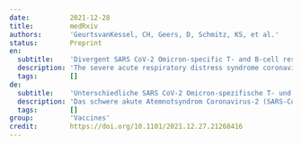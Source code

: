 ```yaml
---
date:          2021-12-28
title:         medRxiv
authors:       'GeurtsvanKessel, CH, Geers, D, Schmitz, KS, et al.'
status:        Preprint
en:
  subtitle:    'Divergent SARS CoV-2 Omicron-specific T- and B-cell responses in COVID-19 vaccine recipients'
  description: 'The severe acute respiratory distress syndrome coronavirus-2 (SARS-CoV-2) Omicron variant (B.1.1.529) is spreading rapidly, even in vaccinated individuals, raising concerns about immune escape. Here, we studied neutralizing antibodies and T-cell responses to SARS-CoV-2 D614G (wildtype, WT), and the B.1.351 (Beta), B.1.617.2 (Delta), and B.1.1.529 (Omicron) variants of concern (VOC) in a cohort of 60 health care workers (HCW) after immunization with ChAdOx-1 S, Ad26.COV2.S, mRNA-1273 or BNT162b2. High binding antibody levels against WT SARS-CoV-2 spike (S) were detected 28 days after vaccination with both mRNA vaccines (mRNA-1273 or BNT162b2), which significantly decreased after 6 months. In contrast, antibody levels were lower after Ad26.COV2.S vaccination but did not wane. Neutralization assays with authentic virus showed consistent cross-neutralization of the Beta and Delta variants in study participants, but Omicron-specific responses were significantly lower or absent (up to a 34-fold decrease compared to D614G). Notably, BNT162b2 booster vaccination after either two mRNA-1273 immunizations or Ad26.COV.2 priming partially restored neutralization of the Omicron variant, but responses were still up to-17-fold decreased compared to D614G. CD4+ T-cell responses were detected up to 6 months after all vaccination regimens; S-specific T-cell responses were highest after mRNA-1273 vaccination. No significant differences were detected between D614G- and variant-specific T-cell responses, including Omicron, indicating minimal escape at the T-cell level. This study shows that vaccinated individuals retain T-cell immunity to the SARS-CoV-2 Omicron variant, potentially balancing the lack of neutralizing antibodies in preventing or limiting severe COVID-19. Booster vaccinations may be needed to further restore Omicron cross-neutralization by antibodies.'
  tags:        []
de:
  subtitle:    'Unterschiedliche SARS CoV-2 Omicron-spezifische T- und B-Zell-Reaktionen bei Empfängern des COVID-19-Impfstoffs'
  description: 'Das schwere akute Atemnotsyndrom Coronavirus-2 (SARS-CoV-2) Omicron-Variante (B.1.1.529) breitet sich schnell aus, sogar bei geimpften Personen, was Anlass zur Besorgnis über eine Immunflucht gibt. Wir untersuchten neutralisierende Antikörper und T-Zell-Reaktionen auf SARS-CoV-2 D614G (Wildtyp, WT) und die besorgniserregenden Varianten B.1.351 (Beta), B.1.617.2 (Delta) und B.1.1.529 (Omicron) in einer Kohorte von 60 Beschäftigten des Gesundheitswesens (HCW) nach Immunisierung mit ChAdOx-1 S, Ad26.COV2.S, mRNA-1273 oder BNT162b2. 28 Tage nach der Impfung mit beiden mRNA-Impfstoffen (mRNA-1273 oder BNT162b2) wurden hohe Bindungsantikörperspiegel gegen WT-SARS-CoV-2-Spike (S) festgestellt, die nach 6 Monaten deutlich abnahmen. Im Gegensatz dazu waren die Antikörperspiegel nach der Impfung mit Ad26.COV2.S niedriger, nahmen aber nicht ab. Neutralisationstests mit authentischem Virus zeigten eine konsistente Kreuzneutralisierung der Beta- und Delta-Varianten bei den Studienteilnehmern, aber Omicron-spezifische Reaktionen waren deutlich geringer oder fehlten ganz (bis zu einer 34-fachen Abnahme im Vergleich zu D614G). Eine BNT162b2-Auffrischungsimpfung nach zwei mRNA-1273-Immunisierungen oder einem Ad26.COV.2-Priming stellte die Neutralisierung der Omicron-Variante teilweise wieder her, aber die Reaktionen waren im Vergleich zu D614G immer noch bis zu 17-fach verringert. CD4+ T-Zell-Reaktionen wurden bis zu 6 Monate nach allen Impfschemata nachgewiesen; S-spezifische T-Zell-Reaktionen waren nach der mRNA-1273-Impfung am stärksten. Es wurden keine signifikanten Unterschiede zwischen D614G- und variantenspezifischen T-Zell-Antworten, einschließlich Omicron, festgestellt, was auf ein minimales Entweichen auf T-Zell-Ebene hinweist. Diese Studie zeigt, dass geimpfte Personen eine T-Zell-Immunität gegen die SARS-CoV-2-Variante Omicron behalten, die möglicherweise den Mangel an neutralisierenden Antikörpern ausgleicht und schwere COVID-19-Erkrankungen verhindert oder einschränkt. Möglicherweise sind Auffrischungsimpfungen erforderlich, um die Kreuzneutralisierung von Omicron durch Antikörper weiter zu verbessern.' 
  tags:        []
group:         'Vaccines'
credit:        https://doi.org/10.1101/2021.12.27.21268416
---
```

